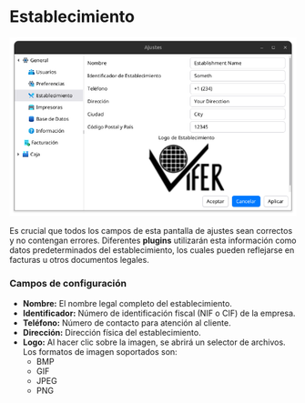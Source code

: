 # Establecimiento

![Imagen de los ajustes del establecimiento](../../img/establishment-settings-form.png)

Es crucial que todos los campos de esta pantalla de ajustes sean 
correctos y no contengan errores. Diferentes **plugins** utilizarán 
esta información como datos predeterminados del establecimiento, 
los cuales pueden reflejarse en facturas u otros documentos legales.

### Campos de configuración

<div id="form"></div>

- **Nombre:** El nombre legal completo del establecimiento.
- **Identificador:** Número de identificación fiscal (NIF o CIF) de la empresa.
- **Teléfono:** Número de contacto para atención al cliente.
- **Dirección:** Dirección física del establecimiento.
- **Logo:** Al hacer clic sobre la imagen, se abrirá un selector de archivos. Los formatos de imagen soportados son:
  - BMP
  - GIF
  - JPEG
  - PNG

